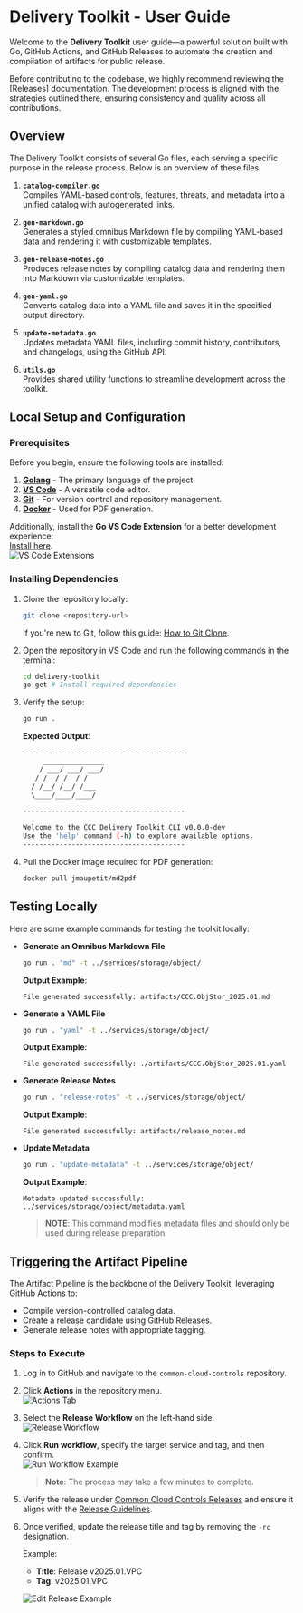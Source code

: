 # Delivery Toolkit - User Guide

Welcome to the **Delivery Toolkit** user guide—a powerful solution built with Go, GitHub Actions, and GitHub Releases to automate the creation and compilation of artifacts for public release.

Before contributing to the codebase, we highly recommend reviewing the [Releases] documentation. The development process is aligned with the strategies outlined there, ensuring consistency and quality across all contributions.

## Overview

The Delivery Toolkit consists of several Go files, each serving a specific purpose in the release process. Below is an overview of these files:

1. **`catalog-compiler.go`**  
   Compiles YAML-based controls, features, threats, and metadata into a unified catalog with autogenerated links.

2. **`gen-markdown.go`**  
   Generates a styled omnibus Markdown file by compiling YAML-based data and rendering it with customizable templates.

3. **`gen-release-notes.go`**  
   Produces release notes by compiling catalog data and rendering them into Markdown via customizable templates.

4. **`gen-yaml.go`**  
   Converts catalog data into a YAML file and saves it in the specified output directory.

5. **`update-metadata.go`**  
   Updates metadata YAML files, including commit history, contributors, and changelogs, using the GitHub API.

6. **`utils.go`**  
   Provides shared utility functions to streamline development across the toolkit.

## Local Setup and Configuration

### Prerequisites

Before you begin, ensure the following tools are installed:

1. [**Golang**](https://go.dev/doc/install) - The primary language of the project.
2. [**VS Code**](https://code.visualstudio.com/download) - A versatile code editor.
3. [**Git**](https://git-scm.com/downloads) - For version control and repository management.
4. [**Docker**](https://docs.docker.com/engine/install/) - Used for PDF generation.

Additionally, install the **Go VS Code Extension** for a better development experience:  
[Install here](https://marketplace.visualstudio.com/items?itemName=golang.go).  
![VS Code Extensions](imgs/delivery_toolkit/image-6.png)

### Installing Dependencies

1. Clone the repository locally:

   ```bash
   git clone <repository-url>
   ```

   If you're new to Git, follow this guide: [How to Git Clone](https://www.geeksforgeeks.org/how-to-git-clone-a-remote-repository/).

2. Open the repository in VS Code and run the following commands in the terminal:

   ```bash
   cd delivery-toolkit
   go get # Install required dependencies
   ```

3. Verify the setup:

   ```bash
   go run .
   ```

   **Expected Output**:

   ```bash
   ----------------------------------------
        _______________
       / ___/ ___/ ___/
      / /  / /  / /
     / /__/ /__/ /___
     \____/____/____/

   ----------------------------------------

   Welcome to the CCC Delivery Toolkit CLI v0.0.0-dev
   Use the 'help' command (-h) to explore available options.
   ----------------------------------------
   ```

4. Pull the Docker image required for PDF generation:

   ```bash
   docker pull jmaupetit/md2pdf
   ```

## Testing Locally

Here are some example commands for testing the toolkit locally:

- **Generate an Omnibus Markdown File**

  ```bash
  go run . "md" -t ../services/storage/object/
  ```

  **Output Example**:

  ```text
  File generated successfully: artifacts/CCC.ObjStor_2025.01.md
  ```

- **Generate a YAML File**

  ```bash
  go run . "yaml" -t ../services/storage/object/
  ```

  **Output Example**:

  ```text
  File generated successfully: ./artifacts/CCC.ObjStor_2025.01.yaml
  ```

- **Generate Release Notes**

  ```bash
  go run . "release-notes" -t ../services/storage/object/
  ```

  **Output Example**:

  ```text
  File generated successfully: artifacts/release_notes.md
  ```

- **Update Metadata**

  ```bash
  go run . "update-metadata" -t ../services/storage/object/
  ```

  **Output Example**:

  ```text
  Metadata updated successfully: ../services/storage/object/metadata.yaml
  ```

  > **NOTE**: This command modifies metadata files and should only be used during release preparation.

## Triggering the Artifact Pipeline

The Artifact Pipeline is the backbone of the Delivery Toolkit, leveraging GitHub Actions to:

- Compile version-controlled catalog data.
- Create a release candidate using GitHub Releases.
- Generate release notes with appropriate tagging.

### Steps to Execute

1. Log in to GitHub and navigate to the `common-cloud-controls` repository.
2. Click **Actions** in the repository menu.  
   ![Actions Tab](imgs/delivery_toolkit/image.png)
3. Select the **Release Workflow** on the left-hand side.  
   ![Release Workflow](imgs/delivery_toolkit/image-1.png)
4. Click **Run workflow**, specify the target service and tag, and then confirm.  
   ![Run Workflow Example](imgs/delivery_toolkit/image-2.png)

   > **Note**: The process may take a few minutes to complete.

5. Verify the release under [Common Cloud Controls Releases](https://github.com/finos/common-cloud-controls/releases) and ensure it aligns with the [Release Guidelines](../../../community-guidelines/content-standards-and-practices/release-assets.md).

6. Once verified, update the release title and tag by removing the `-rc` designation.

   Example:

   - **Title**: Release v2025.01.VPC
   - **Tag**: v2025.01.VPC

   ![Edit Release Example](imgs/delivery_toolkit/image-5.png)
